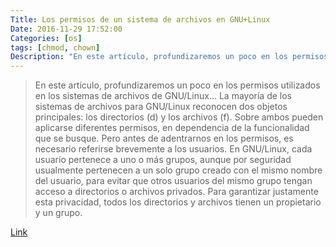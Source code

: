 ```yaml
---
Title: Los permisos de un sistema de archivos en GNU+Linux
Date: 2016-11-29 17:52:00
Categories: [os]
tags: [chmod, chown]
Description: "En este artículo, profundizaremos un poco en los permisos utilizados en los sistemas de archivos de GNU/Linux... La mayoría de los sistemas de archivos para GNU/Linux reconocen dos objetos principales: los directorios (d) y los archivos (f)"
---
```


> En este artículo, profundizaremos un poco en los permisos utilizados en los sistemas de archivos de GNU/Linux... La mayoría de los sistemas de archivos para GNU/Linux reconocen dos objetos principales: los directorios (d) y los archivos (f). Sobre ambos pueden aplicarse diferentes permisos, en dependencia de la funcionalidad que se busque. Pero antes de adentrarnos en los permisos, es necesario referirse brevemente a los usuarios. En GNU/Linux, cada usuario pertenece a uno o más grupos, aunque por seguridad usualmente pertenecen a un solo grupo creado con el mismo nombre del usuario, para evitar que otros usuarios del mismo grupo tengan acceso a directorios o archivos privados. Para garantizar justamente esta privacidad, todos los directorios y archivos tienen un propietario y un grupo.

[Link](https://gutl.jovenclub.cu/wiki/doku.php?id=manuales:permisos_en_gnu_linux&s[]=permisos)
